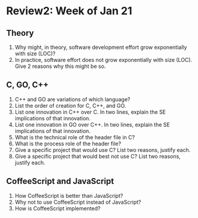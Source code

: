 # Review2: Week of Jan 21

## Theory
1. Why might, in theory, software development effort grow exponentially with size (LOC)? 
2. In practice, software effort does not grow exponentially with size (LOC). Give 2 reasons why this might be so.

## C, GO, C++
1. C++ and GO are variations of which language?
2. List the order of creation for C, C++, and GO.
3. List one innovation in C++ over C. In two lines, explain the SE implications of that innovation.
1. List one innovation in GO over C++. In two lines, explain the SE implications of that innovation.
4. What is the technical role of the header file in C?
5. What is the process role of the header file?
6. Give a specific project that would use C? List two reasons, justify each.
7. Give a specific project that would best not use C? List two reasons, justify each.

## CoffeeScript and JavaScript
1. How CoffeeScript is better than JavaScript?
2. Why not to use CoffeeScript instead of JavaScript?
3. How is CoffeeScript implemented?
